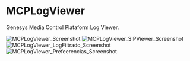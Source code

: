 # MCPLogViewer
Genesys Media Control Plataform Log Viewer.


![MCPLogViewer_Screenshot](https://user-images.githubusercontent.com/19481911/71642544-bfe8c200-2c8b-11ea-84b3-028c0b40d98f.png)
![MCPLogViewer_SIPViewer_Screenshot](https://user-images.githubusercontent.com/19481911/71642545-bfe8c200-2c8b-11ea-977b-2458bd26ac30.png)
![MCPLogViewer_LogFiltrado_Screenshot](https://user-images.githubusercontent.com/19481911/71642546-bfe8c200-2c8b-11ea-8dc1-2c32841c607e.png)
![MCPLogViewer_Prefeerencias_Screenshot](https://user-images.githubusercontent.com/19481911/71642543-bf502b80-2c8b-11ea-8cff-acffc197f127.png)
